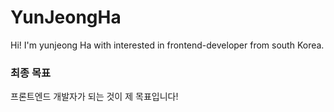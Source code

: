 # YunJeongHa

Hi! I'm yunjeong Ha with interested in frontend-developer from south Korea.

<h3>최종 목표</h3>
프론트엔드 개발자가 되는 것이 제 목표입니다!

